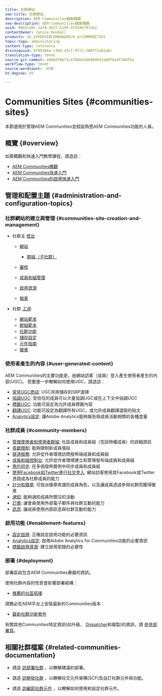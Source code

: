 ```yaml
---
title: 社群網站
seo-title: 社群網站
description: AEM Communities檔案概觀
seo-description: AEM Communities檔案概觀
uuid: 9842ce6c-1af8-4b27-b199-07410e797ab2
contentOwner: Janice Kendall
products: SG_EXPERIENCEMANAGER/6.4/COMMUNITIES
topic-tags: administering
content-type: reference
discoiquuid: 8799386a-c3b8-43cf-9f71-580ff2a81abc
translation-type: tm+mt
source-git-commit: e600df0bf1c4796b5446969b93a00f9edf280f5a
workflow-type: tm+mt
source-wordcount: '478'
ht-degree: 4%

---
```



# Communities Sites {#communities-sites}

本節適用於管理AEM Communities並假設熟悉AEM Communities功能的人員。

## 概覽 {#overview}

如需概觀和快速入門教學課程，請造訪：

* [AEM Communities概觀](overview.md)
* [AEM Communities快速入門](getting-started.md)
* [AEM Communities的啟用快速入門](getting-started-enablement.md)

## 管理和配置主題 {#administration-and-configuration-topics}

### 社群網站的建立與管理 {#communities-site-creation-and-management}

* 社群主 [控台](consoles.md)

   * [網站](sites-console.md)

      * [群組（子社群）](groups.md)
   * [審核](moderation.md)
   * [成員和組管理](members.md)
   * [啟用資源](resources.md)
   * [報表](reports.md)


* 社群 [*工具&#x200B;*](tools.md):

   * [網站範本](sites.md)
   * [群組範本](tools-groups.md)
   * [社群功能](functions.md)
   * [儲存設定](srp-config.md)
   * [元件指南](components-guide.md)
   * [徽章](badges.md)


### 使用者產生的內容 {#user-generated-content}

AEM Communities的主要功能是，由網站訪客（成員）登入產生使用者產生的內容(UGC)。 若要進一步瞭解如何使用UGC，請造訪：

* [常見UGC商店](working-with-srp.md): UGC共用儲存的SRP選擇
* [協調UGC](moderate-ugc.md): 受信任的成員可以大量協調UGC或在上下文中協調UGC
* [標籤UGC](tag-ugc.md): 功能可設定為允許成員標籤內容
* [翻譯UGC](translate-ugc.md): 功能可設定為翻譯所有UGC，或允許成員翻譯選取的貼文
* [Analytics設定](analytics.md): 讓Adobe Analytics能夠報告與成員活動相關的各種度量

### 社群成員 {#community-members}

* [管理使用者和使用者群組](users.md): 社區成員和成員組（包括特權成員）的詳細資訊
* [貢獻限制](limits.md): 能夠限制新成員張貼
* [隧道服務](deploy-communities.md#tunnel-service-on-author): 允許從作者環境訪問發佈端成員和成員組
* [成員和組控制台](members.md): 允許從作者環境建立和管理發布端成員和成員組
* [用戶同步](sync.md): 在多個發佈實例中同步成員和成員組
* [使用Facebook和Twitter進行社交登入](social-login.md): 網站訪客使用其Facebook或Twitter憑證成為社群成員的能力
* [計分和徽章](implementing-scoring.md): 可指派徽章來識別成員角色，以及讓成員透過參與社群而獲得徽章
* [通知](notifications.md): 能夠通知成員所關注的活動
* [訂閱](subscriptions.md): 讓會員使用外部電子郵件與社群互動的能力
* [訊息](messaging.md): 讓成員使用內部訊息與社群互動的能力

### 啟用功能 {#enablement-features}

* [設定啟用](enablement.md): 正確設定啟用功能的必要資訊
* [Analytics設定](analytics.md): 啟用Adobe Analytics for Communities功能的必要資訊
* [標籤啟用資源](tag-resources.md): 建立啟用型錄的必要性

### 部署 {#deployment}

部署區段包含AEM Communities專屬的資訊。

使用社群內容的性質會影響部署結構：

* [推薦的社區拓撲](topologies.md)

請務必在AEM平台上安裝最新的Communities版本：

* [最新社群功能套件](deploy-communities.md#latestfeaturepack)

有關其他Communities特定資訊(如升級、 [Dispatcher](upgrade.md)和複製)的資訊，請 [參見部署頁](dispatcher.md)[](deploy-communities.md#replication-agents-on-author)。

## 相關社群檔案 {#related-communities-documentation}

* 請造 [訪部署社群](deploy-communities.md) ，以瞭解建議的部署。

* 請造 [訪開發社群](communities.md) ，以瞭解社交元件架構(SCF)及自訂社群元件與功能。

* 請造 [訪編寫社群元件](author-communities.md) ，以瞭解如何使用和設定社群元件。
